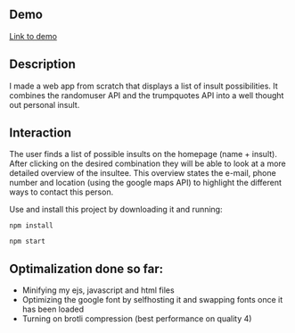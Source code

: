 <!-- Add a link to your live demo in Github Pages 🌐-->

## Demo

[Link to demo](www.google.com)

<!-- ☝️ replace this description with a description of your own work -->

## Description

I made a web app from scratch that displays a list of insult possibilities. It combines the randomuser API and the trumpquotes API into a well thought out personal insult.

## Interaction

The user finds a list of possible insults on the homepage (name + insult). After clicking on the desired combination they will be able to look at a more detailed overview of the insultee. This overview states the e-mail, phone number and location (using the google maps API) to highlight the different ways to contact this person.

<!-- Add a nice image here at the end of the week, showing off your shiny frontend 📸 -->

<!-- Maybe a table of contents here? 📚 -->

<!-- How about a section that describes how to install this project? 🤓 -->

Use and install this project by downloading it and running:

`npm install`

`npm start`

<!-- ...but how does one use this project? What are its features 🤔 -->

<!-- What external data source is featured in your project and what are its properties 🌠 -->

<!-- Maybe a checklist of done stuff and stuff still on your wishlist? ✅ -->

## Optimalization done so far:

- Minifying my ejs, javascript and html files
- Optimizing the google font by selfhosting it and swapping fonts once it has been loaded
- Turning on brotli compression (best performance on quality 4)

<!-- How about a license here? 📜 (or is it a licence?) 🤷 -->
